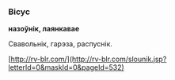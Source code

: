 ### Вісус
**назоўнік, лаянкавае**

Свавольнік, гарэза, распуснік.

<a rel="author">[http://rv-blr.com/](http://rv-blr.com/slounik.jsp?letterId=0&maskId=0&pageId=532)</a>

